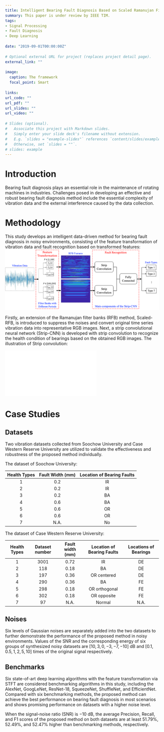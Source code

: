 ```yaml
---
title: Intelligent Bearing Fault Diagnosis Based on Scaled Ramanujan Filter Banks in Noisy Environments
summary: This paper is under review by IEEE TIM.
tags:
- Signal Processing
- Fault Diagnosis
- Deep Learning

date: "2019-09-01T00:00:00Z"

# Optional external URL for project (replaces project detail page).
external_link: ""

image:
  caption: The framework
  focal_point: Smart

links:
url_code: ""
url_pdf: ""
url_slides: ""
url_video: ""

# Slides (optional).
#   Associate this project with Markdown slides.
#   Simply enter your slide deck's filename without extension.
#   E.g. `slides = "example-slides"` references `content/slides/example-slides.md`.
#   Otherwise, set `slides = ""`.
# slides: example
---
```


# Introduction

Bearing fault diagnosis plays an essential role in the maintenance of rotating machines in industries. Challenges posed in developing an effective and robust bearing fault diagnosis method include the essential complexity of vibration data and the external interference caused by the data collection. 

# Methodology

This study develops an intelligent data-driven method for bearing fault diagnosis in noisy environments, consisting of the feature transformation of vibration data and fault recognition based on transformed features:![structure](structure.png)

Firstly, an extension of the Ramanujan filter banks (RFB) method, Scaled-RFB, is introduced to suppress the noises and convert original time series vibration data into representative RGB images. Next, a strip convolutional neural network (Strip-CNN) is developed with strip convolution to recognize the health condition of bearings based on the obtained RGB images. The illustration of Strip convolution:

![Strip Convolution](convolution.pdf)

# Case Studies

## Datasets

Two vibration datasets collected from Soochow University and Case Western Reserve University are utilized to validate the effectiveness and robustness of the proposed method individually. 

The dataset of Soochow University:

| Health Types | Fault Width (mm) | Location of Bearing Faults |
| :----------: | :--------------: | :------------------------: |
|      1       |       0.2        |             IR             |
|      2       |       0.2        |             IR             |
|      3       |       0.2        |             BA             |
|      4       |       0.6        |             BA             |
|      5       |       0.6        |             OR             |
|      6       |       0.6        |             OR             |
|      7       |       N.A.       |             No             |

The dataset of  Case Western Reserve University:

| Health Types | Dataset number | Fault width (mm) | Location of Bearing Faults | Locations of Bearings |
| :----------: | :------------: | :--------------: | :------------------------: | :-------------------: |
|      1       |      3001      |       0.72       |             IR             |          DE           |
|      2       |      118       |       0.18       |             BA             |          DE           |
|      3       |      197       |       0.36       |        OR centered         |          DE           |
|      4       |      290       |       0.36       |             BA             |          FE           |
|      5       |      298       |       0.18       |       OR orthogonal        |          FE           |
|      6       |      302       |       0.18       |        OR opposite         |          FE           |
|      7       |       97       |       N.A.       |           Normal           |         N.A.          |

## Noises

Six levels of Gaussian noises are separately added into the two datasets to further demonstrate the performance of the proposed method in noisy environments. Values of the SNR and the corresponding energy of six groups of synthesized noisy datasets are $[10,3,0,-3,-7,-10]$ dB and $[0.1,0.5,1,2,5,10]$ times of the original signal respectively.

## Benchmarks

Six state-of-art deep learning algorithms with the feature transformation via STFT are considered benchmarking algorithms in this study, including the AlexNet, GoogLeNet, ResNet-18, SqueezeNet, ShuffleNet, and EfficientNet. Compared with six benchmarking methods, the proposed method can achieve the best performance on bearing fault diagnosis in most scenarios and shows promising performance on datasets with a higher noise level. 

When the signal-noise ratio (SNR) is $-10$ dB, the average Precision, Recall, and F1 scores of the proposed method on both datasets are at least $51.79$%, $52.49$%, and $52.47$% higher than benchmarking methods, respectively.



